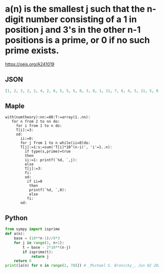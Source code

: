 # a\(n\) is the smallest j such that the n\-digit number consisting of a 1 in position j and 3's in the other n\-1 positions is a prime, or 0 if no such prime exists\.
https://oeis.org/A241019
## JSON
```JSON
[1, 2, 3, 2, 2, 4, 2, 6, 5, 5, 5, 0, 3, 8, 1, 11, 7, 6, 4, 5, 11, 5, 0, 0, 9, 11, 0, 5, 5, 0, 4, 5, 17, 19, 19, 6, 0, 3, 9, 35, 1, 27, 24, 32, 0, 36, 14, 11, 34, 14, 22, 0, 17, 53, 0, 47, 11, 0, 16, 3, 0, 15, 0, 39, 22, 40, 27, 39, 0, 19, 2, 19, 48, 2, 43, 19]
```
## Maple
```Maple
with(numtheory):nn:=80:T:=array(1..nn):
   for n from 2 to nn do:
     for i from 1 to n do:
     T[i]:=3:
     od:
       ii:=0:
       for j from 1 to n while(ii=0)do:
       T[j]:=1:s:=sum('T[i]*10^(n-i)', 'i'=1..n):
         if type(s,prime)=true
         then
         ii:=1: printf(`%d, `,j):
         else
         T[j]:=3:
         fi:
         od:
          if ii=0
           then
           printf(`%d, `,0):
           else
          fi:
       od:
```
## Python
```Python
from sympy import isprime
def a(n):
    base = (10**n-1)//9*3
    for j in range(1, n+1):
        t = base - 2*10**(n-j)
        if isprime(t):
            return j
    return 0
print([a(n) for n in range(2, 78)]) # _Michael S. Branicky_, Jun 02 2024
```

